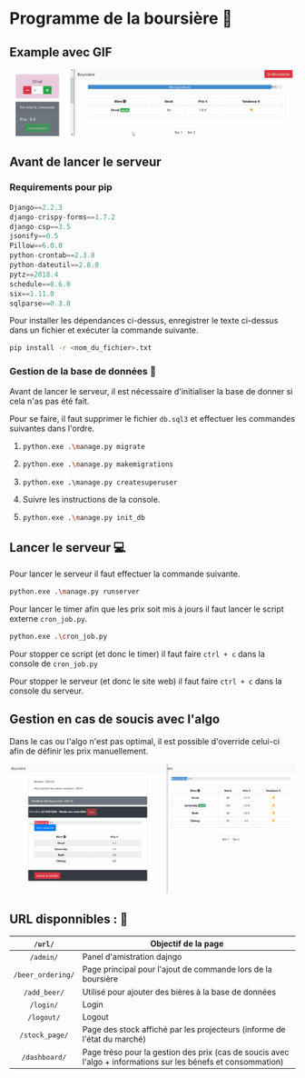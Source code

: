 # Programme de la boursière :beer:

## Example avec GIF

![](/gif/example.gif)

## Avant de lancer le serveur

### Requirements  pour pip

```python
Django==2.2.3                                         
django-crispy-forms==1.7.2
django-csp==3.5
jsonify==0.5
Pillow==6.0.0
python-crontab==2.3.8
python-dateutil==2.8.0
pytz==2018.4
schedule==0.6.0
six==1.11.0
sqlparse==0.3.0
```

Pour installer les dépendances ci-dessus, enregistrer le texte ci-dessus dans un fichier et exécuter la commande suivante.

```bash
pip install -r <nom_du_fichier>.txt
```

### Gestion de la base de données :floppy_disk:

Avant de lancer le serveur, il est nécessaire d'initialiser la base de donner si cela n'as pas été fait. 

Pour se faire, il faut supprimer le fichier `db.sql3` et effectuer les commandes suivantes dans l'ordre.

1. ```bash
   python.exe .\manage.py migrate
   ```

2. ```bash
   python.exe .\manage.py makemigrations
   ```

3. ```
   python.exe .\manage.py createsuperuser
   ```

4. Suivre les instructions de la console.

5. ```bash
   python.exe .\manage.py init_db	
   ```

## Lancer le serveur :computer:

Pour lancer le serveur il faut effectuer la commande suivante.

```bash
python.exe .\manage.py runserver
```

Pour lancer le timer afin que les prix soit mis à jours il faut lancer le script externe `cron_job.py`.

```bash
python.exe .\cron_job.py
```

Pour stopper ce script (et donc le timer) il faut faire `ctrl + c` dans la console de `cron_job.py`

Pour stopper le serveur (et donc le site web) il faut faire `ctrl + c`  dans la console du serveur.

## Gestion en cas de soucis avec l'algo

Dans le cas ou l'algo n'est pas optimal, il est possible d'override celui-ci afin de définir les prix manuellement. 

![](/gif/example_fail_safe.gif)

## URL disponnibles : :page_with_curl:

|      `/url/`      | Objectif de la page                                          |
| :---------------: | ------------------------------------------------------------ |
|     `/admin/`     | Panel d'amistration dajngo                                   |
| `/beer_ordering/` | Page principal pour l'ajout de commande lors de la boursière |
|   `/add_beer/`    | Utilisé pour ajouter des bières à la base de données         |
|     `/login/`     | Login                                                        |
|    `/logout/`     | Logout                                                       |
|  `/stock_page/`   | Page des stock affiché par les projecteurs (informe de l'état du marché) |
|   `/dashboard/`   | Page tréso pour la gestion des prix (cas de soucis avec l'algo + informations sur les bénefs et consommation) |